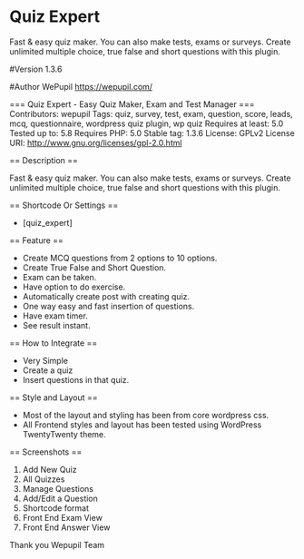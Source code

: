 # Quiz Expert
Fast & easy quiz maker. You can also make tests, exams or surveys. Create unlimited multiple choice, true false and short questions with this plugin.

#Version
1.3.6

#Author
WePupil
https://wepupil.com/


=== Quiz Expert - Easy Quiz Maker, Exam and Test Manager ===
Contributors: wepupil
Tags: quiz, survey, test, exam, question, score, leads, mcq, questionnaire, wordpress quiz plugin, wp quiz
Requires at least: 5.0
Tested up to: 5.8
Requires PHP: 5.0
Stable tag: 1.3.6
License: GPLv2
License URI: http://www.gnu.org/licenses/gpl-2.0.html

== Description ==

Fast & easy quiz maker. You can also make tests, exams or surveys. Create unlimited multiple choice, true false and short questions with this plugin.

== Shortcode Or Settings ==
- [quiz_expert]

== Feature ==
- Create MCQ questions from 2 options to 10 options.
- Create True False and Short Question.
- Exam can be taken.
- Have option to do exercise.
- Automatically create post with creating quiz.
- One way easy and fast insertion of questions.
- Have exam timer.
- See result instant.

== How to Integrate ==
- Very Simple
- Create a quiz
- Insert questions in that quiz.

== Style and Layout ==
- Most of the layout and styling has been from core wordpress css.
- All Frontend styles and layout has been tested using WordPress TwentyTwenty theme.

== Screenshots ==
1. Add New Quiz
2. All Quizzes
3. Manage Questions
4. Add/Edit a Question
5. Shortcode format
6. Front End Exam View 
7. Front End Answer View 

Thank you
Wepupil Team
